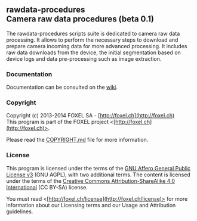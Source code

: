 
## rawdata-procedures<br />Camera raw data procedures (beta 0.1)

The rawdata-procedures scripts suite is dedicated to camera raw data processing. It allows to perform the necessary steps to download and prepare camera incoming data for more advanced processing. It includes raw data downloads from the device, the initial segmentation based on device logs and data pre-processing such as image extraction.


### Documentation

Documentation can be consulted on the [wiki](https://github.com/FoxelSA/rawdata-procedures/wiki).


### Copyright

Copyright (c) 2013-2014 FOXEL SA - [http://foxel.ch](http://foxel.ch)<br />
This program is part of the FOXEL project <[http://foxel.ch](http://foxel.ch)>.

Please read the [COPYRIGHT.md](COPYRIGHT.md) file for more information.


### License

This program is licensed under the terms of the
[GNU Affero General Public License v3](http://www.gnu.org/licenses/agpl.html)
(GNU AGPL), with two additional terms. The content is licensed under the terms
of the
[Creative Commons Attribution-ShareAlike 4.0 International](http://creativecommons.org/licenses/by-sa/4.0/)
(CC BY-SA) license.

You must read <[http://foxel.ch/license](http://foxel.ch/license)> for more
information about our Licensing terms and our Usage and Attribution guidelines.
